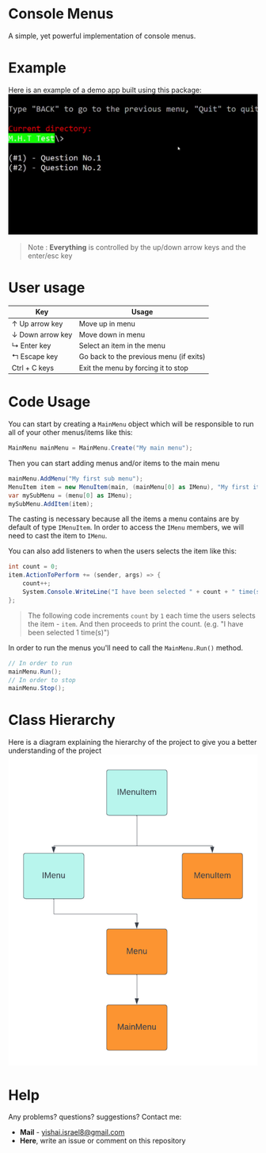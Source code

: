 # Console Menus
A simple, yet powerful implementation of console menus.

# Example
Here is an example of a demo app built using this package:
![The demo ](https://raw.githubusercontent.com/pallemry/Console.Menus/main/Resources/Windows-PowerShell-2022-08-03-02-30-51-_online-video-cutter.com_.gif)

> Note : **Everything** is controlled by the up/down arrow keys and the
> enter/esc key
# User usage
|Key| Usage |
|--|--   |
| ↑ Up arrow key | Move up in menu |
|↓ Down arrow key|Move down in menu|
|↳ Enter key|Select an item in the menu
|↰ Escape key|Go back to the previous menu (if exits)|
|Ctrl + C keys|Exit the menu by forcing it to stop

# Code Usage
You can start by creating a `MainMenu` object which will be responsible to run all of your other menus/items like this:
```csharp
MainMenu mainMenu = MainMenu.Create("My main menu");
```
Then you can start adding menus and/or items to the main menu
```csharp
mainMenu.AddMenu("My first sub menu");
MenuItem item = new MenuItem(main, (mainMenu[0] as IMenu), "My first item");
var mySubMenu = (menu[0] as IMenu);
mySubMenu.AddItem(item);
```
The casting is necessary because all the items a menu contains are by default of type `IMenuItem`. In order to access the `IMenu` members, we will need to cast the item to `IMenu`.

You can also add listeners to when the users selects the item like this:
```csharp
int count = 0;
item.ActionToPerform += (sender, args) => {
    count++;
    System.Console.WriteLine("I have been selected " + count + " time(s)");
};
```

> The following code increments `count` by `1` each time the users selects the item - `item`. And then proceeds to print the count. (e.g. "I have been selected 1 time(s)")

In order to run the menus you'll need to call the `MainMenu.Run()` method.
```csharp
// In order to run
mainMenu.Run();
// In order to stop
mainMenu.Stop();
```
# Class Hierarchy
Here is a diagram explaining the hierarchy of the project to give you a better understanding of the project
![The project hierarchy](https://raw.githubusercontent.com/pallemry/Console.Menus/main/Resources/Hierarchy%20Diagram.png)
# Help
Any problems? questions? suggestions?
Contact me:
- **Mail** - yishai.israel8@gmail.com
- **Here**, write an issue or comment on this repository
